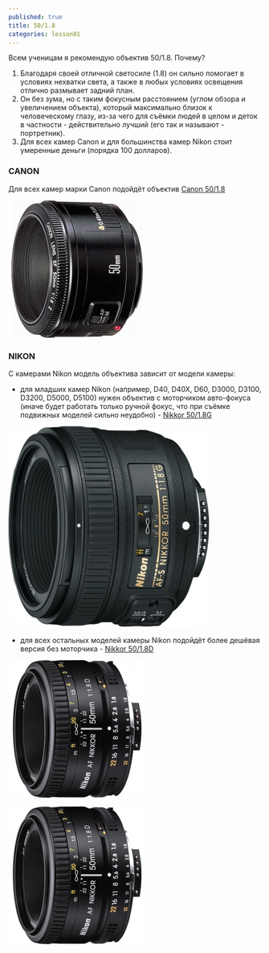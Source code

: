 ```yaml
---
published: true
title: 50/1.8
categories: lesson01
---
```


Всем ученицам я рекомендую объектив 50/1.8. Почему?

1. Благодаря своей отличной светосиле (1.8) он сильно помогает в условиях нехватки света, а также в любых условиях освещения отлично размывает задний план. 
1. Он без зума, но с таким фокусным расстоянием (углом обзора и увеличением объекта), который максимально близок к человеческому глазу, из-за чего для съёмки людей в целом и деток в частности - действительно лучший (его так и называют - портретник).
1. Для всех камер Canon и для большинства камер Nikon стоит умеренные деньги (порядка 100 долларов).

### CANON

Для всех камер марки Canon подойдёт объектив [Canon 50/1.8](http://hotline.ua/foto-obektivy/canon_ef_50mm_f18_ii/)

![canon50.jpg](/img/canon50.jpg)

### NIKON

С камерами Nikon модель объектива зависит от модели камеры:
- для младших камер Nikon (например, D40, D40X, D60, D3000, D3100, D3200, D5000, D5100) нужен объектив с моторчиком авто-фокуса (иначе будет работать только ручной фокус, что при съёмке подвижных моделей сильно неудобно) - [Nikkor 50/1.8G](http://hotline.ua/foto-obektivy/nikon-af-s-nikkor-50mm-f18g/)

![nikon50g.jpg](/img/nikon50g.jpg)

- для всех остальных моделей камеры Nikon подойдёт более дешёвая версия без моторчика - [Nikkor 50/1.8D](http://hotline.ua/foto-obektivy/nikon_af_nikkor_50mm_f18d/)

![nikon50d.jpg](/img/nikon50d.jpg)


![nikon50d.jpg](/img/nikon50d.jpg)

